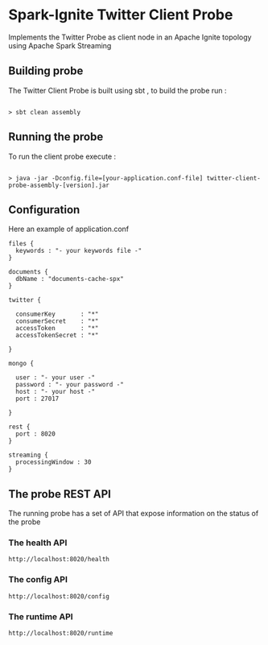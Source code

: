 # Spark-Ignite Twitter Client Probe

Implements the Twitter Probe as client node in an Apache Ignite topology using Apache Spark Streaming


## Building probe

The Twitter Client Probe is built using sbt , to build the probe run : 

```

> sbt clean assembly

```


## Running the probe

To run the client probe execute :

```

> java -jar -Dconfig.file=[your-application.conf-file] twitter-client-probe-assembly-[version].jar

```

## Configuration

Here an example of application.conf 

```
files {
  keywords : "- your keywords file -"
}

documents {
  dbName : "documents-cache-spx"
}

twitter {

  consumerKey       : "*"
  consumerSecret    : "*"
  accessToken       : "*"
  accessTokenSecret : "*"

}

mongo {

  user : "- your user -"
  password : "- your password -"
  host : "- your host -"
  port : 27017

}

rest {
  port : 8020
}

streaming {
  processingWindow : 30
}
```

## The probe REST API

The running probe has a set of API that expose information on the status of the probe

### The health API

```
http://localhost:8020/health
```


### The config API
```
http://localhost:8020/config
```

### The runtime API
```
http://localhost:8020/runtime
```
